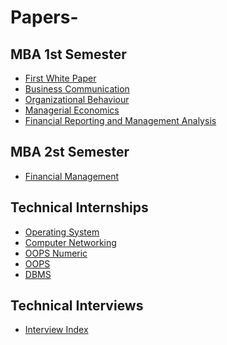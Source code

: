 # Papers- <br/>

## MBA 1st Semester
- [First White Paper](https://github.com/ankita1618/Papers-/blob/main/White%20Paper%20-%20For%20Old%20Times'%20Sake.pdf)
- [Business Communication](https://drive.google.com/drive/folders/1EgrLv4Rf3zTphJc0BbsAYB9-OSCVObdj?usp=sharing)
- [Organizational Behaviour](https://github.com/ankita1618/Papers-/tree/main/Organizational%20Behaviour)
- [Managerial Economics](https://github.com/ankita1618/Papers-/tree/main/Managerial%20Economics)
- [Financial Reporting and Management Analysis](https://github.com/ankita1618/Papers-/tree/main/FRMA)
<!--Internet Technology and Business(ITB) and Business Statistics(BS) -->
<!--Business and Legal Environment-->

## MBA 2st Semester
- [Financial Management](https://github.com/ankita1618/Resources/tree/main/Financial%20Management)

## Technical Internships
- [Operating System](https://github.com/ankita1618/Papers-/tree/main/OS)
- [Computer Networking](https://github.com/ankita1618/Papers-/tree/main/Computer%20Networking) <!-- Google IT support course -->
- [OOPS Numeric](https://github.com/ankita1618/Papers-/blob/main/OOPS/Part%20C%2B%2B%201234.pdf) <!-- numeric@27 -->
- [OOPS](https://github.com/ankita1618/Papers-/blob/main/OOPS/OOPS_C%2B%2B_%20Prabhakar%20Sir.pdf)
- [DBMS](https://github.com/ankita1618/Papers-/tree/main/DBMS)

## Technical Interviews

- [Interview Index](https://docs.google.com/document/d/1m-cGAZfyUAFyrELlkDqnawGL6_H6MRhCTo7JTk5yfG8/edit)
